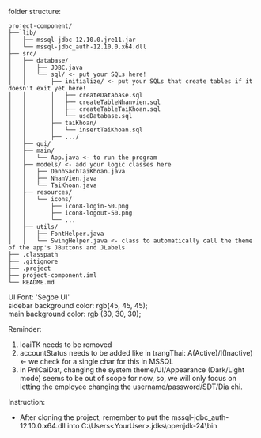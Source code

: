 folder structure:

```
project-component/
├── lib/
│   ├── mssql-jdbc-12.10.0.jre11.jar
│   └── mssql-jdbc_auth-12.10.0.x64.dll
├── src/
│   ├── database/
│   │   ├── JDBC.java
│   │   └── sql/ <- put your SQLs here!
│   │       ├── initialize/ <- put your SQLs that create tables if it doesn't exit yet here!
│   │       │   ├── createDatabase.sql
│   │       │   ├── createTableNhanvien.sql
│   │       │   ├── createTableTaiKhoan.sql
│   │       │   └── useDatabase.sql
│   │       ├── taiKhoan/
│   │       │   └── insertTaiKhoan.sql
│   │       ├── .../
│   ├── gui/
│   ├── main/
│   │   └── App.java <- to run the program 
│   ├── models/ <- add your logic classes here
│   │   ├── DanhSachTaiKhoan.java
│   │   ├── NhanVien.java
│   │   └── TaiKhoan.java
│   ├── resources/
│   │   └── icons/
│   │       ├── icon8-login-50.png
│   │       ├── icon8-logout-50.png
│   │       └── ...
│   ├── utils/
│   │   ├── FontHelper.java
│   │   └── SwingHelper.java <- class to automatically call the theme of the app's JButtons and JLabels
├── .classpath
├── .gitignore
├── .project
├── project-component.iml
└── README.md
```

UI Font: 'Segoe UI'<br>
sidebar background color: rgb(45, 45, 45);<br>
main background color: rgb (30, 30, 30);<br>

Reminder:

1. loaiTK needs to be removed
2. accountStatus needs to be added like in trangThai: A(Active)/I(Inactive) <- we check for a single char for this in MSSQL
3. in PnlCaiDat, changing the system theme/UI/Appearance (Dark/Light mode) seems to be out of scope for now,
   so, we will only focus on letting the employee changing the username/password/SDT/Dia chi.

Instruction:
- After cloning the project, remember to put  the mssql-jdbc_auth-12.10.0.x64.dll into C:\Users\<YourUser>\.jdks\openjdk-24\bin